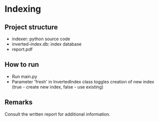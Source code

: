 # Indexing

## Project structure

- indexer: python source code
- inverted-index.db: index database
- report.pdf

## How to run

- Run main.py
- Parameter 'fresh' in InvertedIndex class toggles creation of new index (true - create new index, false - use existing)

## Remarks

Consult the written report for additional information.

